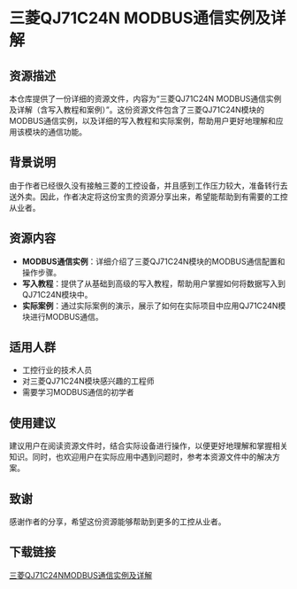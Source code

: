 # 三菱QJ71C24N MODBUS通信实例及详解

## 资源描述

本仓库提供了一份详细的资源文件，内容为“三菱QJ71C24N MODBUS通信实例及详解（含写入教程和案例）”。这份资源文件包含了三菱QJ71C24N模块的MODBUS通信实例，以及详细的写入教程和实际案例，帮助用户更好地理解和应用该模块的通信功能。

## 背景说明

由于作者已经很久没有接触三菱的工控设备，并且感到工作压力较大，准备转行去送外卖。因此，作者决定将这份宝贵的资源分享出来，希望能帮助到有需要的工控从业者。

## 资源内容

- **MODBUS通信实例**：详细介绍了三菱QJ71C24N模块的MODBUS通信配置和操作步骤。
- **写入教程**：提供了从基础到高级的写入教程，帮助用户掌握如何将数据写入到QJ71C24N模块中。
- **实际案例**：通过实际案例的演示，展示了如何在实际项目中应用QJ71C24N模块进行MODBUS通信。

## 适用人群

- 工控行业的技术人员
- 对三菱QJ71C24N模块感兴趣的工程师
- 需要学习MODBUS通信的初学者

## 使用建议

建议用户在阅读资源文件时，结合实际设备进行操作，以便更好地理解和掌握相关知识。同时，也欢迎用户在实际应用中遇到问题时，参考本资源文件中的解决方案。

## 致谢

感谢作者的分享，希望这份资源能够帮助到更多的工控从业者。

## 下载链接

[三菱QJ71C24NMODBUS通信实例及详解](https://pan.quark.cn/s/dcd818456417)